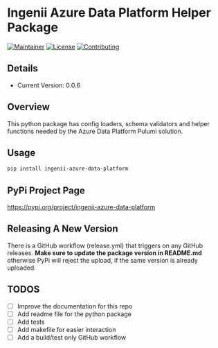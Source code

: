 # Ingenii Azure Data Platform Helper Package

[![Maintainer](https://img.shields.io/badge/maintainer%20-ingenii-orange?style=flat)](https://ingenii.dev/)
[![License](https://img.shields.io/badge/license%20-MPL2.0-orange?style=flat)](https://github.com/ingenii-solutions/azure-data-platform-python-package/blob/main/LICENSE)
[![Contributing](https://img.shields.io/badge/howto%20-contribute-blue?style=flat)](https://github.com/ingenii-solutions/azure-data-platform-python-package/blob/main/CONTRIBUTING.md)

## Details

- Current Version: 0.0.6

## Overview

This python package has config loaders, schema validators and helper functions needed by the Azure Data Platform Pulumi solution.

## Usage

```bash
pip install ingenii-azure-data-platform
```

## PyPi Project Page

https://pypi.org/project/ingenii-azure-data-platform

## Releasing A New Version

There is a GitHub workflow (release.yml) that triggers on any GitHub releases.
**Make sure to update the package version in README.md** otherwise PyPi will reject the upload, if the same version is already uploaded.

## TODOS

- [ ] Improve the documentation for this repo
- [ ] Add readme file for the python package
- [ ] Add tests
- [ ] Add makefile for easier interaction
- [ ] Add a build/test only GitHub workflow
